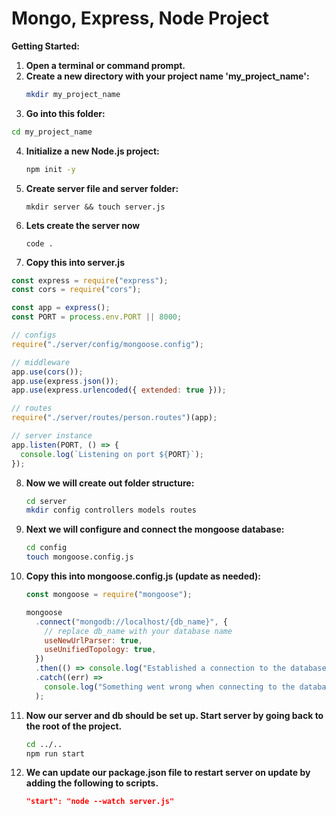 # Mongo, Express, Node Project

**Getting Started:**

1. **Open a terminal or command prompt.**
2. **Create a new directory with your project name 'my_project_name':**
   ```bash
   mkdir my_project_name
   ```
3. **Go into this folder:**

```bash
cd my_project_name
```

4. **Initialize a new Node.js project:**

   ```bash
   npm init -y
   ```

5. **Create server file and server folder:**

   ```
   mkdir server && touch server.js
   ```

6. **Lets create the server now**

   ```
   code .
   ```

7. **Copy this into server.js**

```javascript
const express = require("express");
const cors = require("cors");

const app = express();
const PORT = process.env.PORT || 8000;

// configs
require("./server/config/mongoose.config");

// middleware
app.use(cors());
app.use(express.json());
app.use(express.urlencoded({ extended: true }));

// routes
require("./server/routes/person.routes")(app);

// server instance
app.listen(PORT, () => {
  console.log(`Listening on port ${PORT}`);
});
```

8. **Now we will create out folder structure:**
   ```bash
   cd server
   mkdir config controllers models routes
   ```
9. **Next we will configure and connect the mongoose database:**
   ```bash
   cd config
   touch mongoose.config.js
   ```
10. **Copy this into mongoose.config.js (update as needed):**

    ```javascript
    const mongoose = require("mongoose");

    mongoose
      .connect("mongodb://localhost/{db_name}", {
        // replace db_name with your database name
        useNewUrlParser: true,
        useUnifiedTopology: true,
      })
      .then(() => console.log("Established a connection to the database"))
      .catch((err) =>
        console.log("Something went wrong when connecting to the database", err)
      );
    ```

11. **Now our server and db should be set up. Start server by going back to the root of the project.**
    ```bash
    cd ../..
    npm run start
    ```
12. **We can update our package.json file to restart server on update by adding the following to scripts.**
    ```json
    "start": "node --watch server.js"
    ```
